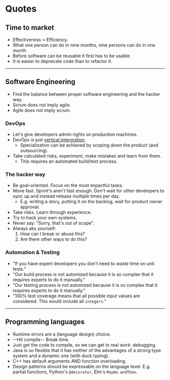 # Quotes

## Time to market

* Effectiveness > Efficiency.
* What one person can do in nine months, nine persons can do in one month.
* Before software can be reusable it first has to be usable.
* It is easier to deprecate code than to refactor it.

<hr>

## Software Engineering

* Find the balance between proper software engineering and the hacker way.
* Scrum does not imply agile.
* Agile does not imply scrum.

### DevOps

* Let's give developers admin rights on production machines.
* DevOps is just [vertical intergration](https://en.wikipedia.org/wiki/Vertical_integration).
  * Specialization can be achieved by scoping down the product (and outsourcing).
* Take calculated risks, experiment, make mistakes and learn from them.
  * This requires an automated build/test process.


### The hacker way

* Be goal-oriented. Focus on the most impactful tasks.
* Move fast. Sprint's aren't fast enough. Don't wait for other developers to sync up and instead release multiple times per day.
  * E.g. writing a story, putting it on the backlog, wait for product owner approval.
* Take risks. Learn through experience.
* Try to hack your own systems.
* Never say: "Sorry, that's out of scope".
* Always aks yourself:
  1. How can I break or abuse this?
  2. Are there other ways to do this?


### Automation & Testing

* "If you have expert developers you don't need to waste time on unit tests."
* "Our build process is not automized because it is so complex that it requires experts to do it manually."
* "Our testing process is not automized because it is so complex that it requires experts to do it manually."
* "100% test coverage means that all possible input values are considered. This would include all `integers`."

<hr>

## Programming languages
* Runtime errors are a (language design) choice.
* --Hit compile-- Break time.
* Just get the code to compile, so we can get to real work: debugging.
* Java is so flexible that it has neither of the advantages of a strong type system and a dynamic one (with duck typing).
* C++ has default arguments AND function overloading.
* Design patterns should be expressable on the language level. E.g. partial functions, Python's `@decorator`, Elm's `Maybe.andThen`.
